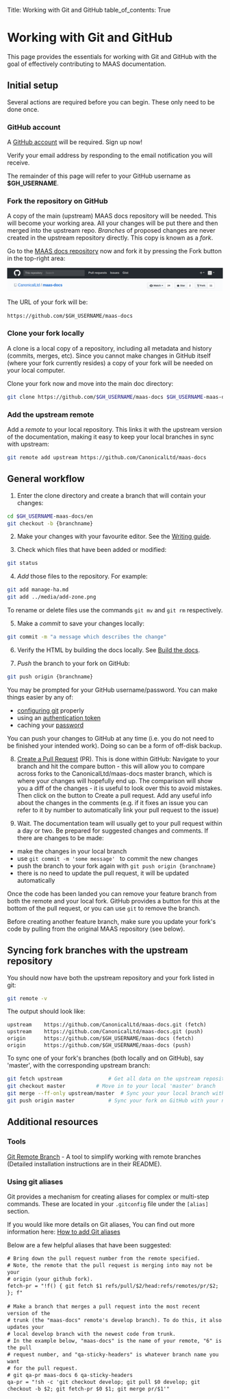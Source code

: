 Title: Working with Git and GitHub
table_of_contents: True


# Working with Git and GitHub

This page provides the essentials for working with Git and GitHub with the goal
of effectively contributing to MAAS documentation.


## Initial setup

Several actions are required before you can begin. These only need to be done
once.

### GitHub account

A [GitHub account][github-account] will be required. Sign up now!

Verify your email address by responding to the email notification you will
receive.

The remainder of this page will refer to your GitHub username as **$GH_USERNAME**.

### Fork the repository on GitHub

A copy of the main (upstream) MAAS docs repository will be needed. This will
become your working area. All your changes will be put there and then merged
into the upstream repo. *Branches* of proposed changes are never created in
the upstream repository directly. This copy is known as a *fork*.

Go to the [MAAS docs repository][github-maas-docs] now and fork it by pressing
the Fork button in the top-right area:

![fork maas-docs][github-maas-docs-fork]

The URL of your fork will be:

`https://github.com/$GH_USERNAME/maas-docs`

### Clone your fork locally

A clone is a local copy of a repository, including all metadata and history
(commits, merges, etc). Since you cannot make changes in GitHub itself (where
your fork currently resides) a copy of your fork will be needed on your local
computer.

Clone your fork now and move into the main doc directory:

```bash
git clone https://github.com/$GH_USERNAME/maas-docs $GH_USERNAME-maas-docs
```

### Add the upstream remote

Add a *remote* to your local repository. This links it with the upstream
version of the documentation, making it easy to keep your local branches in
sync with upstream:

```bash
git remote add upstream https://github.com/CanonicalLtd/maas-docs
```


## General workflow

1. Enter the clone directory and create a branch that will contain your
   changes:

```bash
cd $GH_USERNAME-maas-docs/en
git checkout -b {branchname}
```

2. Make your changes with your favourite editor.
   See the [Writing guide][contributing-writing].

3. Check which files that have been added or modified:

```bash
git status
```

4. *Add* those files to the repository. For example:

```bash
git add manage-ha.md
git add ../media/add-zone.png
```

To rename or delete files use the commands `git mv` and `git rm` respectively.

5. Make a *commit* to save your changes locally:

```bash
git commit -m "a message which describes the change"
```

6. Verify the HTML by building the docs locally. See
   [Build the docs][contributing-build].

7. *Push* the branch to your fork on GitHub:

```bash
git push origin {branchname}
```

You may be prompted for your GitHub username/password. You can make things
easier by any of:
 
 - [configuring git](https://git-scm.com/book/en/v2/Getting-Started-First-Time-Git-Setup) properly
 - using an [authentication token](https://help.github.com/articles/creating-an-access-token-for-command-line-use)
 - caching your [password](https://help.github.com/articles/caching-your-github-password-in-git/)

You can push your changes to GitHub at any time (i.e. you do not need to be
finished your intended work). Doing so can be a form of off-disk backup.

8. [Create a Pull Request][github-help-pr] (PR). This is done within GitHub:
Navigate to your branch and hit the compare button - 
this will allow you to compare across forks to the CanonicalLtd/maas-docs
master branch, which is where your changes will hopefully end up. The
comparison will show you a diff of the changes  - it is useful to look over
this to avoid mistakes. Then click on the button to Create a pull request.  Add
any useful info about the changes in the comments (e.g. if it fixes an issue
you can refer to it by number to automatically link your pull request to the
issue)

9. Wait. The documentation team will usually get to your pull request within a 
   day or two. Be prepared for suggested changes and comments. If there are 
   changes to be made:

 - make the changes in your local branch
 - use `git commit -m 'some message' ` to commit the new changes
 - push the branch to your fork again with `git push origin {branchname}`
 - there is no need to update the pull request, it will be updated automatically

Once the code has been landed you can remove your feature branch from both the
remote and your local fork. GitHub provides a button for this at the bottom of
the pull request, or you can use `git` to remove the branch. 

Before creating another feature branch, make sure you update your fork's code
by pulling from the original MAAS repository (see below).


## Syncing fork branches with the upstream repository

You should now have both the upstream repository and your fork listed in git: 

```bash
git remote -v
```

The output should look like:

```no-highlight
upstream   	https://github.com/CanonicalLtd/maas-docs.git (fetch)
upstream	https://github.com/CanonicalLtd/maas-docs.git (push)
origin  	https://github.com/$GH_USERNAME/maas-docs (fetch)
origin  	https://github.com/$GH_USERNAME/maas-docs (push)
```

To sync one of your fork's branches (both locally and on GitHub), say 'master',
with the corresponding upstream branch:

```bash
git fetch upstream	             # Get all data on the upstream repository
git checkout master		     # Move in to your local 'master' branch
git merge --ff-only upstream/master  # Sync your your local branch with the upstream 'master' branch
git push origin master		     # Sync your fork on GitHub with your now-updated local branch
```


## Additional resources

### Tools

[Git Remote Branch](https://github.com/webmat/git_remote_branch) - A tool to 
simplify working with remote branches (Detailed installation instructions are
in their README).

### Using git aliases

Git provides a mechanism for creating aliases for complex or multi-step
commands. These are located in your ``.gitconfig`` file under the
``[alias]`` section.

If you would like more details on Git aliases, You can find out more
information here: [How to add Git aliases](https://git.wiki.kernel.org/index.php/Aliases)

Below are a few helpful aliases that have been suggested:

    # Bring down the pull request number from the remote specified.
    # Note, the remote that the pull request is merging into may not be your
    # origin (your github fork).
    fetch-pr = "!f() { git fetch $1 refs/pull/$2/head:refs/remotes/pr/$2; }; f"

    # Make a branch that merges a pull request into the most recent version of the
    # trunk (the "maas-docs" remote's develop branch). To do this, it also updates your
    # local develop branch with the newest code from trunk.
    # In the example below, "maas-docs" is the name of your remote, "6" is the pull
    # request number, and "qa-sticky-headers" is whatever branch name you want
    # for the pull request.
    # git qa-pr maas-docs 6 qa-sticky-headers
    qa-pr = "!sh -c 'git checkout develop; git pull $0 develop; git checkout -b $2; git fetch-pr $0 $1; git merge pr/$1'"


<!-- LINKS -->

[github-account]: https://github.com/join
[github-help-pr]: https://help.github.com/articles/creating-a-pull-request
[github-maas-docs]: http://github.com/CanonicalLtd/maas-docs
[contributing-writing]: contributing-writing.md
[contributing-build]: contributing-build.md
[user-accounts-ssh-keys]: manage-account.md#ssh-keys
[about-juju]: https://jujucharms.com/docs/stable/about-juju
[kernel-boot-options]: installconfig-nodes-kernel-boot-options.md
[install-rackd]: installconfig-rack.md#install-a-rack-controller

[img__2.1_deploy-nodes]: ../media/installconfig-nodes-deploy-nodes__2.1_deploy.png
[github-maas-docs-fork]: ../media/contributing-git__github-maas-docs-fork.png
